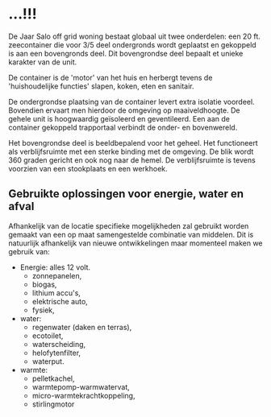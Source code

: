 ...!!!
======

De Jaar Salo off grid woning bestaat globaal uit twee onderdelen: een 20 ft. zeecontainer die voor 3/5 deel ondergronds wordt geplaatst en gekoppeld is aan een bovengronds deel. Dit bovengrondse deel bepaalt et unieke karakter van de unit.

De container is de 'motor' van het huis en herbergt tevens de 'huishoudelijke functies' slapen, koken, eten en sanitair.

De ondergrondse plaatsing van de container levert extra isolatie voordeel. Bovendien ervaart men hierdoor de omgeving op maaiveldhoogte. De gehele unit is hoogwaardig geïsoleerd en geventileerd. Een aan de container gekoppeld trapportaal verbindt de onder- en bovenwereld.

Het bovengrondse deel is beeldbepalend voor het geheel. Het functioneert als verblijfsruimte met een sterke binding met de omgeving. De blik wordt 360 graden gericht en ook nog naar de hemel.
De verblijfsruimte is tevens voorzien van een stookplaats en een werkhoek. 

Gebruikte oplossingen voor energie, water en afval
--------------------------------------------------

Afhankelijk van de locatie specifieke mogelijkheden zal gebruikt worden gemaakt van een op maat samengestelde combinatie van middelen. Dit is natuurlijk afhankelijk van nieuwe ontwikkelingen maar momenteel maken we gebruik van:

* Energie: alles 12 volt.
    * zonnepanelen, 
    * biogas, 
    * lithium accu's, 
    * elektrische auto, 
    * fysiek,
* water: 
    * regenwater (daken en terras), 
    * ecotoilet, 
    * waterscheiding, 
    * helofytenfilter, 
    * waterput.
* warmte: 
    * pelletkachel, 
    * warmtepomp-warmwatervat, 
    * micro-warmtekrachtkoppeling, 
    * stirlingmotor
